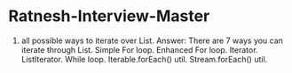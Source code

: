 # Ratnesh-Interview-Master
 
 1. all possible ways to iterate over List.
 Answer: There are 7 ways you can iterate through List.
Simple For loop.
Enhanced For loop.
Iterator.
ListIterator.
While loop.
Iterable.forEach() util.
Stream.forEach() util.

